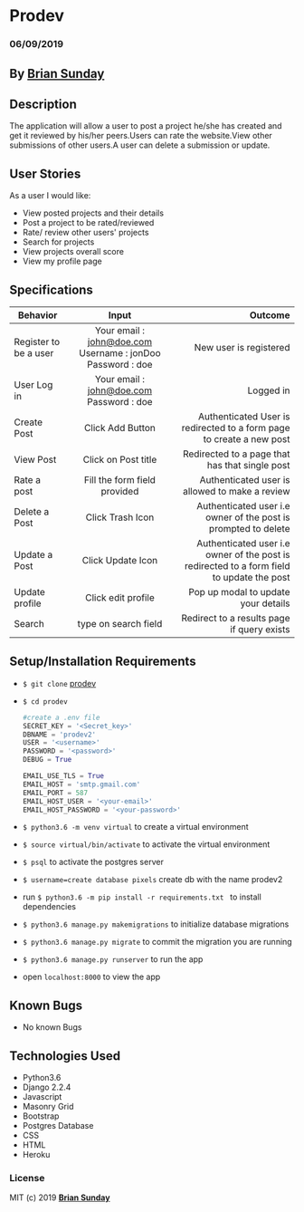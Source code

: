 # Prodev

### 06/09/2019

## By **[Brian Sunday](https://github.com/Sundaybrian/prodev)**

## Description

The application will allow a user to post a project he/she has created and get it reviewed by his/her peers.Users can rate the website.View other submissions of other users.A user can delete a submission or update.

## User Stories

As a user I would like:

* View posted projects and their details
* Post a project to be rated/reviewed
* Rate/ review other users' projects
* Search for projects 
* View projects overall score
* View my profile page

## Specifications

| Behavior        | Input           | Outcome  |
| ------------- |:-------------:| -----:|
| Register to be a user | Your email : john@doe.com  Username : jonDoo  Password : doe | New user is registered |
| User Log in | Your email : john@doe.com  Password : doe | Logged in |
| Create Post | Click Add Button |Authenticated User is redirected to a form page to create a new post|
| View Post | Click on Post title | Redirected to a page that has that single post|
| Rate a post | Fill the form field provided | Authenticated user is allowed to make a review|
| Delete a Post | Click Trash Icon| Authenticated user i.e owner of the post is prompted to delete|
| Update a Post | Click Update Icon| Authenticated user i.e owner of the post is redirected to a form field to update the post|
| Update profile | Click edit profile | Pop up modal to update your details |
| Search | type on search field| Redirect to a results page if query exists |


## Setup/Installation Requirements

* `$ git clone` [prodev](https://github.com/Sundaybrian/prodev)
* `$ cd prodev`


    ```python
    #create a .env file
    SECRET_KEY = '<Secret_key>'
    DBNAME = 'prodev2'
    USER = '<username>'
    PASSWORD = '<password>'
    DEBUG = True

    EMAIL_USE_TLS = True
    EMAIL_HOST = 'smtp.gmail.com'
    EMAIL_PORT = 587
    EMAIL_HOST_USER = '<your-email>'
    EMAIL_HOST_PASSWORD = '<your-password>'
    ```    

* `$ python3.6 -m venv virtual` to create a  virtual environment
* `$ source virtual/bin/activate` to activate the virtual environment
* `$ psql` to activate the postgres server
* `$ username=create database pixels` create db with the name prodev2
* run `$ python3.6 -m pip install -r requirements.txt ` to install dependencies
* `$ python3.6 manage.py makemigrations` to initialize database migrations
* `$ python3.6 manage.py migrate` to commit the migration you are running
* `$ python3.6 manage.py runserver` to run the app
* open `localhost:8000` to view the app

## Known Bugs

* No known Bugs

## Technologies Used

* Python3.6
* Django 2.2.4
* Javascript
* Masonry Grid
* Bootstrap
* Postgres Database
* CSS
* HTML
* Heroku

### License

MIT (c) 2019 **[Brian Sunday](https://github.com/Sundaybrian/prodev)**


